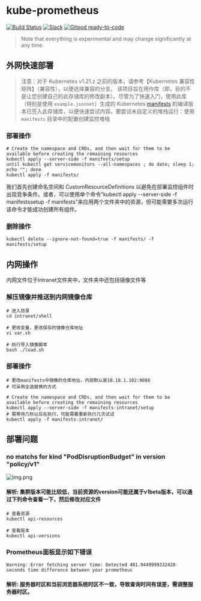 # kube-prometheus

[![Build Status](https://github.com/prometheus-operator/kube-prometheus/workflows/ci/badge.svg)](https://github.com/prometheus-operator/kube-prometheus/actions)
[![Slack](https://img.shields.io/badge/join%20slack-%23prometheus--operator-brightgreen.svg)](http://slack.k8s.io/)
[![Gitpod ready-to-code](https://img.shields.io/badge/Gitpod-ready--to--code-blue?logo=gitpod)](https://gitpod.io/#https://github.com/prometheus-operator/kube-prometheus)

> Note that everything is experimental and may change significantly at any time.

## 外网快速部署
> 注意：对于 Kubernetes v1.21.z 之前的版本，请参考【Kubernetes 兼容性矩阵】（兼容性），以便选择兼容的分支。
该项目旨在用作库（即，目的不是让您创建自己的此存储库的修改副本）。尽管为了快速入门，使用此库（特别是使用 `example.jsonnet`）生成的 Kubernetes [manifests](manifests) 的编译版本已签入此存储库，以便快速尝试内容。要尝试未自定义的堆栈运行：使用 `manifests` 目录中的配置创建监控堆栈
### 部署操作
```shell
# Create the namespace and CRDs, and then wait for them to be available before creating the remaining resources
kubectl apply --server-side -f manifests/setup
until kubectl get servicemonitors --all-namespaces ; do date; sleep 1; echo ""; done
kubectl apply -f manifests/
```

我们首先创建命名空间和 CustomResourceDefinitions 以避免在部署监控组件时出现竞争条件。或者，可以使用单个命令“kubectl apply --server-side -f manifestssetup -f manifests”来应用两个文件夹中的资源，但可能需要多次运行该命令才能成功创建所有组件。

### 删除操作
```shell
kubectl delete --ignore-not-found=true -f manifests/ -f manifests/setup
```

## 内网操作
内网文件位于intranet文件夹中，文件夹中还包括镜像文件等

### 解压镜像并推送到内网镜像仓库
```shell
# 进入目录
cd intranet/shell

# 更改变量，更改保存的镜像仓库地址
vi var.sh

# 执行导入镜像脚本
bash ./load.sh
```

### 部署操作
```shell
# 更改manifests中镜像的仓库地址，内部默认是10.18.1.102:9088
# 可采用全选替换的方式

# Create the namespace and CRDs, and then wait for them to be available before creating the remaining resources
kubectl apply --server-side -f manifests-intranet/setup
# 需等待几秒以后在执行，可能需要重新执行几次试试
kubectl apply -f manifests-intranet/
```

## 部署问题

### no matchs for kind "PodDisruptionBudget" in version "policy/v1"
![img.png](img.png)
#### 解析: 集群版本可能比较低，当前资源的version可能还属于v1beta版本，可以通过下列命令查看一下，然后修改对应文件
```shell
# 查看资源
kubectl api-resources

# 查看版本
kubectl api-versions
```

### Prometheus面板显示如下错误
```shell
Warning: Error fetching server time: Detected 481.9449999332428 seconds time difference between your prometheus
```

#### 解析: 服务器时区和当前浏览器系统时区不一致，导致查询时间有误差，需调整服务器时区。